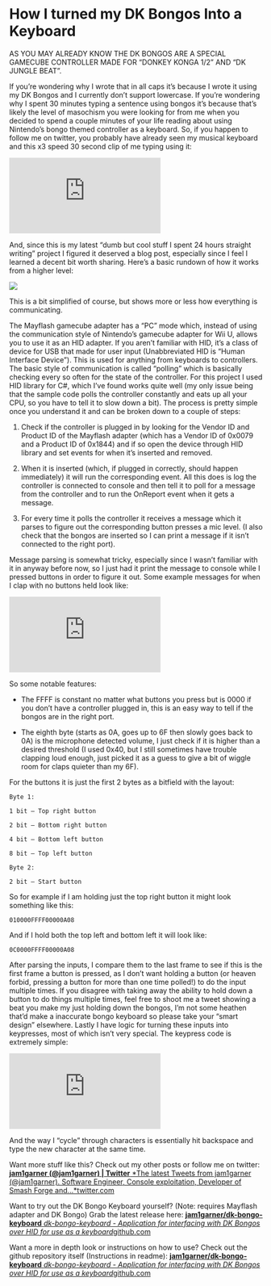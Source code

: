 <!--timestamp:1521000000-->

# How I turned my DK Bongos Into a Keyboard



AS YOU MAY ALREADY KNOW THE DK BONGOS ARE A SPECIAL GAMECUBE CONTROLLER MADE FOR “DONKEY KONGA 1/2” AND “DK JUNGLE BEAT”.

If you’re wondering why I wrote that in all caps it’s because I wrote it using my DK Bongos and I currently don’t support lowercase. If you’re wondering why I spent 30 minutes typing a sentence using bongos it’s because that’s likely the level of masochism you were looking for from me when you decided to spend a couple minutes of your life reading about using Nintendo’s bongo themed controller as a keyboard. So, if you happen to follow me on twitter, you probably have already seen my musical keyboard and this x3 speed 30 second clip of me typing using it:

<iframe src="https://medium.com/media/01fe4b3861f08785466671d05516ea7e" frameborder=0></iframe>

And, since this is my latest “dumb but cool stuff I spent 24 hours straight writing” project I figured it deserved a blog post, especially since I feel I learned a decent bit worth sharing. Here’s a basic rundown of how it works from a higher level:

![](https://cdn-images-1.medium.com/max/2000/1*aIn-J_TDuDyuPlplDBvhKw.png)

This is a bit simplified of course, but shows more or less how everything is communicating.

The Mayflash gamecube adapter has a “PC” mode which, instead of using the communication style of Nintendo’s gamecube adapter for Wii U, allows you to use it as an HID adapter. If you aren’t familiar with HID, it’s a class of device for USB that made for user input (Unabbreviated HID is “Human Interface Device”). This is used for anything from keyboards to controllers. The basic style of communication is called “polling” which is basically checking every so often for the state of the controller. For this project I used HID library for C#, which I’ve found works quite well (my only issue being that the sample code polls the controller constantly and eats up all your CPU, so you have to tell it to slow down a bit). The process is pretty simple once you understand it and can be broken down to a couple of steps:

1. Check if the controller is plugged in by looking for the Vendor ID and Product ID of the Mayflash adapter (which has a Vendor ID of 0x0079 and a Product ID of 0x1844) and if so open the device through HID library and set events for when it’s inserted and removed.

1. When it is inserted (which, if plugged in correctly, should happen immediately) it will run the corresponding event. All this does is log the controller is connected to console and then tell it to poll for a message from the controller and to run the OnReport event when it gets a message.

1. For every time it polls the controller it receives a message which it parses to figure out the corresponding button presses a mic level. (I also check that the bongos are inserted so I can print a message if it isn’t connected to the right port).

Message parsing is somewhat tricky, especially since I wasn’t familiar with it in anyway before now, so I just had it print the message to console while I pressed buttons in order to figure it out. Some example messages for when I clap with no buttons held look like:

<iframe src="https://medium.com/media/bf87d39eb6f7e6bc26a4856ea8025c1c" frameborder=0></iframe>

So some notable features:

* The FFFF is constant no matter what buttons you press but is 0000 if you don’t have a controller plugged in, this is an easy way to tell if the bongos are in the right port.

* The eighth byte (starts as 0A, goes up to 6F then slowly goes back to 0A) is the microphone detected volume, I just check if it is higher than a desired threshold (I used 0x40, but I still sometimes have trouble clapping loud enough, just picked it as a guess to give a bit of wiggle room for claps quieter than my 6F).

For the buttons it is just the first 2 bytes as a bitfield with the layout:

    Byte 1:

    1 bit — Top right button

    2 bit — Bottom right button

    4 bit — Bottom left button

    8 bit — Top left button

    Byte 2:

    2 bit — Start button

So for example if I am holding just the top right button it might look something like this:

    010000FFFF00000A08

And if I hold both the top left and bottom left it will look like:

    0C0000FFFF00000A08

After parsing the inputs, I compare them to the last frame to see if this is the first frame a button is pressed, as I don’t want holding a button (or heaven forbid, pressing a button for more than one time polled!) to do the input multiple times. If you disagree with taking away the ability to hold down a button to do things multiple times, feel free to shoot me a tweet showing a beat you make my just holding down the bongos, I’m not some heathen that’d make a inaccurate bongo keyboard so please take your “smart design” elsewhere. Lastly I have logic for turning these inputs into keypresses, most of which isn’t very special. The keypress code is extremely simple:

<iframe src="https://medium.com/media/57304cc4bf58fa810ecbf51c42af3e18" frameborder=0></iframe>

And the way I “cycle” through characters is essentially hit backspace and type the new character at the same time.

Want more stuff like this? Check out my other posts or follow me on twitter:
[**jam1garner (@jam1garner) | Twitter**
*The latest Tweets from jam1garner (@jam1garner). Software Engineer, Console exploitation, Developer of Smash Forge and…*twitter.com](https://twitter.com/jam1garner)

Want to try out the DK Bongo Keyboard yourself? (Note: requires Mayflash adapter and DK Bongo) Grab the latest release here:
[**jam1garner/dk-bongo-keyboard**
*dk-bongo-keyboard - Application for interfacing with DK Bongos over HID for use as a keyboard*github.com](https://github.com/jam1garner/dk-bongo-keyboard/releases)

Want a more in depth look or instructions on how to use? Check out the github repository itself (Instructions in readme):
[**jam1garner/dk-bongo-keyboard**
*dk-bongo-keyboard - Application for interfacing with DK Bongos over HID for use as a keyboard*github.com](https://github.com/jam1garner/dk-bongo-keyboard)
